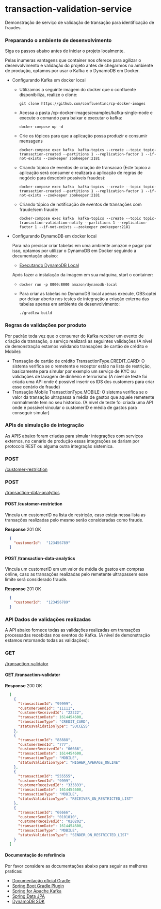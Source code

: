 # transaction-validation-service
Demonstração de serviço de validação de transação para identificação de fraudes.

### Preparando o ambiente de desenvolvimento
Siga os passos abaixo antes de iniciar o projeto localmente.

Pelas inumeras vantagens que container nos oferece para agilizar o desenvolvimento e validação do projeto antes de chegarmos no ambiente de produção, optamos por usar o Kafka e o DynamoDB em Docker.
 
- Configurando Kafka em docker local

  - Utilizamos a seguinte imagem do docker que o confluente disponibiliza, realize o clone:
    
    ```git clone https://github.com/confluentinc/cp-docker-images```
   
  - Acessa a pasta /cp-docker-images/examples/kafka-single-node e execute o comando para baixar e executar o kafka:
    
    ```docker-compose up -d```
    
  - Crie os tópicos para que a aplicação possa produzir e consumir mensagens
  
    ```docker-compose exec kafka  kafka-topics --create --topic topic-transaction-created --partitions 1 --replication-factor 1 --if-not-exists --zookeeper zookeeper:2181 ```
  
  - Criando tópico de eventos de criação de transacao (Este topico a aplicação será consumer e realizará a aplicação de regras de negócio para descobrir possíveis fraudes):
  
    ```docker-compose exec kafka  kafka-topics --create --topic topic-transaction-created --partitions 1 --replication-factor 1 --if-not-exists --zookeeper zookeeper:2181 ```
  
  - Criando tópico de notificação de eventos de transações com fraude/sem fraude:
  
    ```docker-compose exec kafka  kafka-topics --create --topic topic-transaction-validation-notify --partitions 1 --replication-factor 1 --if-not-exists --zookeeper zookeeper:2181``` 

- Configurando DynamoDB em docker local

    Para não precisar criar tabelas em uma ambiente amazon e pagar por isso, optamos por utilizar o DynamoDB em Docker seguindo a documentação abaixo:

    * [Executando DynamoDB Local](https://docs.aws.amazon.com/amazondynamodb/latest/developerguide/DynamoDBLocal.DownloadingAndRunning.html)

    Após fazer a instalação da imagem em sua máquina, start o container:
    - `docker run -p 8000:8000 amazon/dynamodb-local`

    - Para criar as tabelas no DynamoDB local apenas execute, OBS:optei por deixar aberto nos testes de integração a criação externa das tabelas apenas em ambiente de desenvolvimento:

        ```./gradlew build``` 

### Regras de validações por produto
Por padrão toda vez que o consumer do Kafka receber um evento de criação de transação, o serviço realizará as seguintes validações (A nível de demonstração estamos validando transações de cartão de crédito e Mobile):
 - Transação de cartão de crédito TransactionType.CREDIT_CARD: 
    O sistema verifica se o remetente e receptor estão na lista de restrição, basicamente para simular por exemplo um serviço de KYC ou validações de lavagem de dinheiro e terrorismo
     (A nível de teste foi criada uma API onde é possível inserir os IDS dos customers para criar esse cenário de fraude)
 - Transação Mobile TransactionType.MOBILE:
    O sistema verifica se o valor da transação ultrapassa a média de gastos que aquele remetente normalmente tem no seu historico.
    (A nível de teste foi criada uma API onde é possível vincular o customerID e média de gastos para conseguir simular)
 
### APIs de simulação de integração
 As APIS abaixo foram criadas para simular integrações com serviços externos, no cenário de produção essas integrações se dariam por protocolo REST ou alguma outra integração sistemica.
 
 ### POST
 [/customer-restriction](#/customer-restriction)
 
 ### POST
 [/transaction-data-analytics](#/transaction-data-analytics)

#### POST /customer-restriction
Vincula um customerID na lista de restrição, caso esteja nessa lista as transações realizadas pelo mesmo serão consideradas como fraude.

**Response** 201 OK
```json
  {
    "customerId":  "123456789"
  }
```         

#### POST /transaction-data-analytics
Vincula um customerID em um valor de média de gastos em compras online, caso as transações realizadas pelo remetente ultrapassem esse limite será considerado fraude.

**Response** 201 OK

 ```json
   {
     "customerId":  "123456789"
   }
 ```         
 
### API Dados de validações realizadas
A API abaixo fornece todas as validações realizadas em transações processadas recebidas nos eventos do Kafka. (A nível de demonstração estamos retornando todas as validações):

 ### GET
 [/transaction-validator](#/transaction-validator)
 
 #### GET /transaction-validator
  **Response** 200 OK
```json
  [
    {
      "transactionId": "99999",
      "customerSendId": "11111",
      "customerReceivedId": "22222",
      "transactionDate": 1614454600,
      "transactionType": "CREDIT_CARD",
      "statusValidationType": "SUCCESS"
    },
    {
      "transactionId": "88888",
      "customerSendId": "777",
      "customerReceivedId": "66666",
      "transactionDate": 1614454600,
      "transactionType": "MOBILE",
      "statusValidationType": "HIGHER_AVERAGE_ONLINE"
    },
    {
      "transactionId": "555555",
      "customerSendId": "9999",
      "customerReceivedId": "333333",
      "transactionDate": 1614454600,
      "transactionType": "MOBILE",
      "statusValidationType": "RECEIVER_ON_RESTRICTED_LIST"
    },
    {
      "transactionId": "66666",
      "customerSendId": "0101010",
      "customerReceivedId": "020202",
      "transactionDate": 1614454600,
      "transactionType": "MOBILE",
      "statusValidationType": "SENDER_ON_RESTRICTED_LIST"
    }
  ]
```   
 
     
 

#### Documentação de referência
Por favor considere as documentações abaixo para seguir as melhores praticas:

* [Documentação oficial Gradle](https://docs.gradle.org)
* [Spring Boot Gradle Plugin](https://docs.spring.io/spring-boot/docs/2.4.3/gradle-plugin/reference/html/)
* [Spring for Apache Kafka](https://docs.spring.io/spring-boot/docs/2.4.3/reference/htmlsingle/#boot-features-kafka)
* [Spring Data JPA](https://docs.spring.io/spring-boot/docs/2.4.3/reference/htmlsingle/#boot-features-jpa-and-spring-data)
* [DynamoDB SDK](https://docs.aws.amazon.com/sdk-for-java/latest/developer-guide/examples-dynamodb.html)
